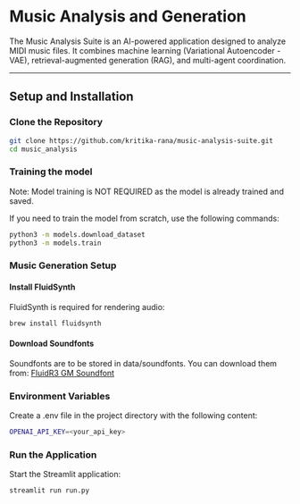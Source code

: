 # Music Analysis and Generation

The Music Analysis Suite is an AI-powered application designed to analyze MIDI music files. It combines machine learning (Variational Autoencoder - VAE), retrieval-augmented generation (RAG), and multi-agent coordination.

---

## Setup and Installation

### Clone the Repository
```bash
git clone https://github.com/kritika-rana/music-analysis-suite.git
cd music_analysis
```

### Training the model
Note: Model training is NOT REQUIRED as the model is already trained and saved.

If you need to train the model from scratch, use the following commands:

```bash
python3 -m models.download_dataset
python3 -m models.train
```

### Music Generation Setup
#### Install FluidSynth
FluidSynth is required for rendering audio:
```bash
brew install fluidsynth
```

#### Download Soundfonts
Soundfonts are to be stored in data/soundfonts. You can download them from:
[FluidR3 GM Soundfont](https://member.keymusician.com/Member/FluidR3_GM/index.html)


### Environment Variables
Create a .env file in the project directory with the following content:
```bash
OPENAI_API_KEY=<your_api_key>
```

### Run the Application

Start the Streamlit application:
```bash
streamlit run run.py
```